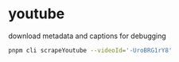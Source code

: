 # youtube

download metadata and captions for debugging

```sh
pnpm cli scrapeYoutube --videoId='-UroBRG1rY8'
```
